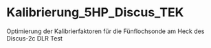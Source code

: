 # Kalibrierung_5HP_Discus_TEK
Optimierung der Kalibrierfaktoren für die Fünflochsonde am Heck des Discus-2c DLR
Test
